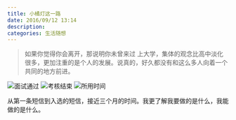 ```yaml
---
title: 小橘灯这一路
date: 2016/09/12 13:14
description:
categories: 生活随想
---
```


> 如果你觉得你会离开，那说明你未曾来过
> 上大学，集体的观念比高中淡化很多，更加注重的是个人的发展。说真的，好久都没有和这么多人向着一个共同的地方前进。

![面试通过](https://images.scar.site/20220223230837.png)
![考核结束](https://images.scar.site/20220223230845.png)
![所用时间](https://images.scar.site/20220223230933.png)

从第一条短信到入选的短信，接近三个月的时间。我更了解我要做的是什么，我能做的是什么。
